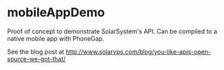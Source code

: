 mobileAppDemo
=============

Proof of concept to demonstrate SolarSystem's API. Can be compiled to a native mobile app with PhoneGap.

See the blog post at 
http://www.solarvps.com/blog/you-like-apis-open-source-we-got-that/

